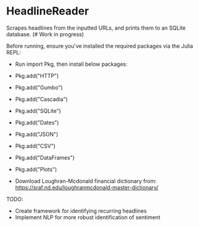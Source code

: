 # HeadlineReader
Scrapes headlines from the inputted URLs, and prints them to an SQLite database. (# Work in progress)

Before running, ensure you've installed the required packages via the Julia REPL:

- Run import Pkg, then install below packages:

- Pkg.add("HTTP")
- Pkg.add("Gumbo")
- Pkg.add("Cascadia")
- Pkg.add("SQLite")
- Pkg.add("Dates")
- Pkg.add("JSON")
- Pkg.add("CSV")
- Pkg.add("DataFrames")
- Pkg.add("Plots")

- Download Loughran-Mcdonald financial dictionary from: https://sraf.nd.edu/loughranmcdonald-master-dictionary/

TODO:
- Create framework for identifying recurring headlines
- Implement NLP for more robust identification of sentiment
